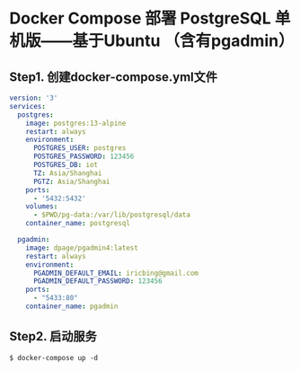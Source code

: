 # Docker Compose 部署 PostgreSQL 单机版——基于Ubuntu （含有pgadmin）

## Step1. 创建docker-compose.yml文件

```yaml
version: '3'
services:
  postgres:
    image: postgres:13-alpine
    restart: always
    environment:
      POSTGRES_USER: postgres
      POSTGRES_PASSWORD: 123456
      POSTGRES_DB: iot
      TZ: Asia/Shanghai
      PGTZ: Asia/Shanghai
    ports:
      - '5432:5432'
    volumes:
      - $PWD/pg-data:/var/lib/postgresql/data
    container_name: postgresql

  pgadmin:
    image: dpage/pgadmin4:latest
    restart: always
    environment: 
      PGADMIN_DEFAULT_EMAIL: iricbing@gmail.com
      PGADMIN_DEFAULT_PASSWORD: 123456
    ports:
      - "5433:80"
    container_name: pgadmin
```

## Step2. 启动服务

```shell
$ docker-compose up -d 
```
